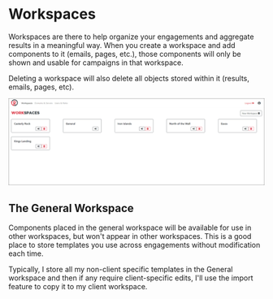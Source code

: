 # Workspaces
Workspaces are there to help organize your engagements and aggregate results in a meaningful way. When you create a workspace and add components to it (emails, pages, etc.), those components will only be shown and usable for campaigns in that workspace.

Deleting a workspace will also delete all objects stored within it (results, emails, pages, etc).

![](../gitbook/images/workspaces.png)

## The General Workspace
Components placed in the general workspace will be available for use in other workspaces, but won't appear in other workspaces. This is a good place to store templates you use across engagements without modification each time.

Typically, I store all my non-client specific templates in the General workspace and then if any require client-specific edits, I'll use the import feature to copy it to my client workspace.